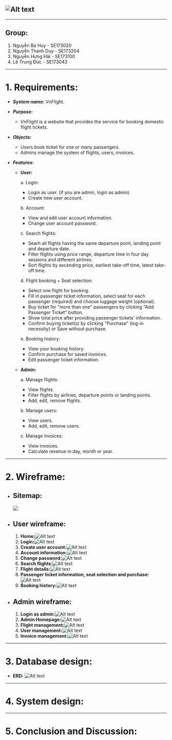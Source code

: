 ## ![Alt text](Wireframe/Logo.png)

---

## **Group:**

1. Nguyễn Bá Huy - SE173020
2. Nguyễn Thanh Duy - SE173204
3. Nguyễn Hưng Hải - SE173100
4. Lê Trung Đức - SE173043

---

# 1. Requirements:

- **_System name:_** VnFlight.

- **_Purpose:_**

  - VnFlight is a website that provides the service for booking domestic flight tickets.

- **_Objects:_**

  - Users book ticket for one or many passengers.
  - Admins manage the system of flights, users, invoices.

- **_Features:_**

  - **User:**

    a. Login:

    - Login as user. (if you are admin, login as admin).
    - Create new user account.

    b. Account:

    - View and edit user account information.
    - Change user account password.

    c. Search flights:

    - Searh all flights having the same departure point, landing point and departure date.
    - Filter flights using price range, departure time in four day sessions and different airlines.
    - Sort flights by ascending price, earliest take-off time, latest take-off time.

    d. Flight booking + Seat selection:

    - Select one flight for booking.
    - Fill in passenger ticket information, select seat for each passenger (required) and choose luggage weight (optional).
    - Buy ticket for "more than one" passengers by clicking "Add Passenger Ticket" button.
    - Show total price after providing passenger tickets' information.
    - Confirm buying ticket(s) by clicking "Purchase" (log-in necessity) or Save without purchase.

    e. Booking history:

    - View your booking history.
    - Confirm purchase for saved invoices.
    - Edit passenger ticket information.

  - **Admin:**

    a. Manage flights:

    - View flights.
    - Filter flights by airlines, departure points or landing points.
    - Add, edit, remove flights.

    b. Manage users:

    - View users.
    - Add, edit, remove users.

    c. Manage invoices:

    - View invoices.
    - Calculate revenue in day, month or year.

---

# 2. Wireframe:

- ## Sitemap:
  ![](Sitemap/sitemap.png)
- ## User wireframe:
  1. **Home:**![Alt text](Wireframe/Home.png)
  2. **Login:**![Alt text](Wireframe/Log%20in.png)
  3. **Create user account:**![Alt text](Wireframe/Create%20account.png)
  4. **Account information:**![Alt text](Wireframe/View%20and%20Edit%20account%20info.png)
  5. **Change password:**![Alt text](Wireframe/Change%20Password.png)
  6. **Search flights:**![Alt text](Wireframe/Search%20Flights.png)
  7. **Flight details:**![Alt text](Wireframe/Flight%20Details.png)
  8. **Passenger ticket information, seat selection and purchase:**![Alt text](Wireframe/Passenger%20Info%20and%20Seat%20Booking.png)
  9. **Booking history:**![Alt text](Wireframe/Booking%20History.png)
- ## Admin wireframe:
  1. **Login as admin:**![Alt text](Wireframe/Admin%20login.png)
  2. **Admin Homepage:**![Alt text](Wireframe/ADMIN%20HOMEPAGE.png)
  3. **Flight management:**![Alt text](Wireframe/Flights%20Admin.png)
  4. **User management:**![Alt text](Wireframe/Users%20Admin.png)
  5. **Invoice management:**![Alt text](Wireframe/Invoices%20Admin.png)

---

# 3. Database design:

- **ERD:**
  ![Alt text](ERD/ERD.png)

---

# 4. System design:

---

# 5. Conclusion and Discussion:
